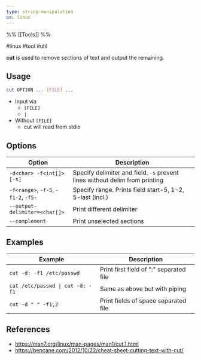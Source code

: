 ```yaml
---
type: string-manipulation
os: linux
---
```

%%
[[Tools]]
%%

#linux #tool #util

**cut** is used to remove sections of text and output the remaining.

## Usage

```bash
cut OPTION ... [FILE] ...
```

- Input via
	- `[FILE]`
	- `|`
- Without `[FILE]`
	- cut will read from stdio

## Options
| Option                               | Description                                                                 |
| ------------------------------------ | --------------------------------------------------------------------------- |
| `-d<char> -f<int[]> [-s]`            | Specify delimiter and field. `-s` prevent lines without delim from printing |
| `-f<range>`, `-f-5`, `-f1-2`, `-f5-` | Specify range. Prints field start-5, 1-2, 5-last (incl.)                    |
| `--output-delimiter=<char[]>`        | Print different delimiter                                                   |
| `--complement`                       | Print unselected sections                                                   |

## Examples
| Example                         | Description                               |
| ------------------------------- | ----------------------------------------- |
| `cut -d: -f1 /etc/passwd`       | Print first field of ":" separated file   |
| <code>cat /etc/passwd \| cut -d: -f1</code> | Same as above but with piping             |
| `cut -d " " -f1,2`                | Print fields of space separated file |

## References
- https://man7.org/linux/man-pages/man1/cut.1.html
- https://bencane.com/2012/10/22/cheat-sheet-cutting-text-with-cut/